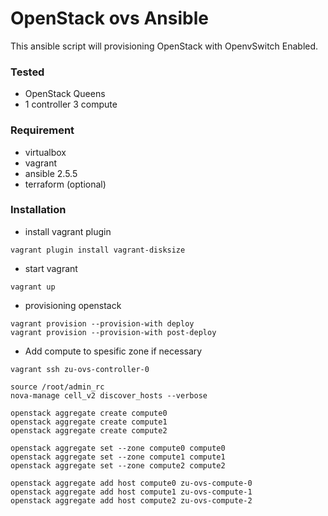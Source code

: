 # OpenStack ovs Ansible
This ansible script will provisioning OpenStack with OpenvSwitch Enabled.

### Tested
- OpenStack Queens
- 1 controller 3 compute

### Requirement
- virtualbox
- vagrant
- ansible 2.5.5
- terraform (optional)

### Installation
- install vagrant plugin
```
vagrant plugin install vagrant-disksize
```

- start vagrant
```
vagrant up
```

- provisioning openstack
```
vagrant provision --provision-with deploy
vagrant provision --provision-with post-deploy
```

- Add compute to spesific zone if necessary
```
vagrant ssh zu-ovs-controller-0

source /root/admin_rc
nova-manage cell_v2 discover_hosts --verbose

openstack aggregate create compute0
openstack aggregate create compute1
openstack aggregate create compute2

openstack aggregate set --zone compute0 compute0
openstack aggregate set --zone compute1 compute1
openstack aggregate set --zone compute2 compute2

openstack aggregate add host compute0 zu-ovs-compute-0
openstack aggregate add host compute1 zu-ovs-compute-1
openstack aggregate add host compute2 zu-ovs-compute-2
```
